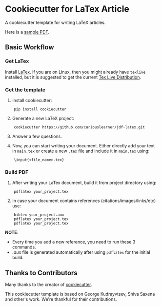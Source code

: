 # Cookiecutter for LaTex Article

A cookiecutter template for writing LaTeX articles.

Here is a [sample PDF](https://github.com/curiouslearner/jdf-latex/blob/master/{{cookiecutter.project_name}}/sample.pdf).

## Basic Workflow

### Get LaTex

Install [LaTex](https://www.latex-project.org/get/). If you are on Linux, then you might already have `texlive` installed, but it is suggested to get the current [Tex Live Distribution](https://www.tug.org/texlive/).

### Get the template

1. Install cookiecutter:
```
    pip install cookiecutter
```

2. Generate a new LaTeX project:
```
    cookiecutter https://github.com/curiouslearner/jdf-latex.git
```

3. Answer a few questions.

4. Now, you can start writing your document. Either directly add your text in `main.tex` or create a new `.tex` file and include it in `main.tex` using:
```
    \input{<file_name>.tex}
```

### Build PDF

1. After writing your LaTex document, build it from project directory using:
```
    pdflatex your_project.tex
```

2. In case your document contains references (citations/images/links/etc) use:
```
    bibtex your_project.aux
    pdflatex your_project.tex
    pdflatex your_project.tex
```

__NOTE__:
- Every time you add a new reference, you need to run these 3 commands.
- *.aux* file is generated automatically after using `pdflatex` for the initial build.

## Thanks to Contributors

Many thanks to the creator of [cookiecutter](https://github.com/audreyr/cookiecutter).

This cookiecutter template is based on George Kudrayvtsev, Shiva Saxena and other's work. We're thankful for their contributions.
